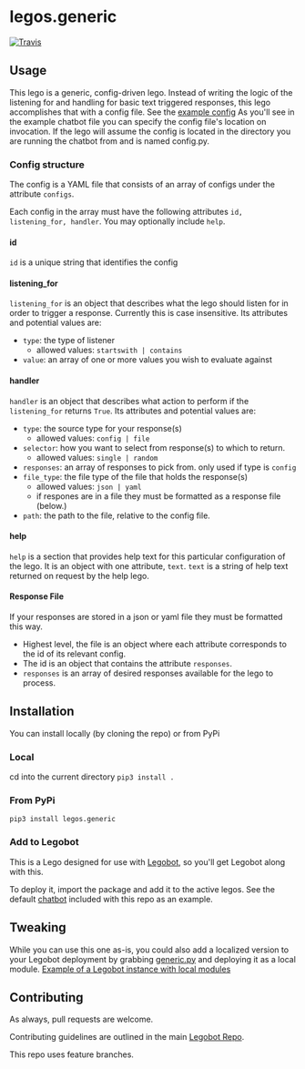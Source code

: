 # legos.generic

[![Travis](https://img.shields.io/travis/Legobot/legos.generic.svg)]()

## Usage

This lego is a generic, config-driven lego. Instead of writing the logic of the listening for and handling for basic text triggered responses, this lego accomplishes that with a config file. See the [example config](chatbot/example-config.yaml)
As you'll see in the example chatbot file you can specify the config file's location on invocation. If the lego will assume the config is located in the directory you are running the chatbot from and is named config.py.

### Config structure

The config is a YAML file that consists of an array of configs under the attribute `configs`.

Each config in the array must have the following attributes
`id, listening_for, handler`. You may optionally include `help`.

#### id

`id` is a unique string that identifies the config

#### listening_for

`listening_for` is an object that describes what the lego should listen for in order to trigger a response.  Currently this is case insensitive. Its attributes and potential values are:

- `type`: the type of listener
  - allowed values: `startswith | contains`
- `value`: an array of one or more values you wish to evaluate against

#### handler

`handler` is an object that describes what action to perform if the `listening_for` returns `True`. Its attributes and potential values are:

- `type`: the source type for your response(s)
  - allowed values: `config | file`
- `selector`: how you want to select from response(s) to which to return.
  - allowed values: `single | random`
- `responses`: an array of responses to pick from. only used if type is `config`
- `file_type`: the file type of the file that holds the response(s)
  - allowed values: `json | yaml`
  - if respones are in a file they must be formatted as a response file (below.)
- `path`: the path to the file, relative to the config file.
  
#### help

`help` is a section that provides help text for this particular configuration of the lego. It is an object with one attribute, `text`. `text` is a string of help text returned on request by the help lego.

#### Response File

If your responses are stored in a json or yaml file they must be formatted this way.

- Highest level, the file is an object where each attribute corresponds to the id of its relevant config.
- The id is an object that contains the attribute `responses`.
- `responses` is an array of desired responses available for the lego to process.

## Installation

You can install locally (by cloning the repo) or from PyPi

### Local

cd into the current directory
`pip3 install .`

### From PyPi

`pip3 install legos.generic`

### Add to Legobot

This is a Lego designed for use with [Legobot](https://github.com/Legobot/Legobot), so you'll get Legobot along with this.

To deploy it, import the package and add it to the active legos. See the default [chatbot](chatbot/example-chatbot.py) included with this repo as an example.

## Tweaking

While you can use this one as-is, you could also add a localized version to your Legobot deployment by grabbing [generic.py](legos/generic.py) and deploying it as a local module. [Example of a Legobot instance with local modules](https://github.com/voxpupuli/thevoxfox/)

## Contributing

As always, pull requests are welcome.

Contributing guidelines are outlined in the main [Legobot Repo](https://github.com/Legobot/Legobot/blob/master/README.md#contributing).

This repo uses feature branches.
